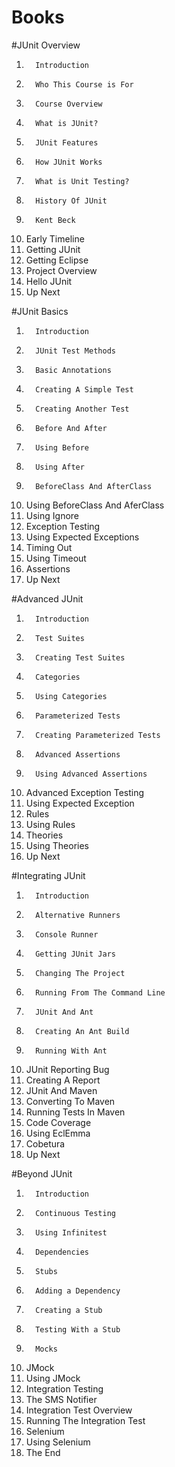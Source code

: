 # Books


#JUnit Overview
1.       Introduction
2.       Who This Course is For
3.       Course Overview
4.       What is JUnit?
5.       JUnit Features
6.       How JUnit Works
7.       What is Unit Testing?
8.       History Of JUnit
9.       Kent Beck
10.    Early Timeline
11.    Getting JUnit
12.    Getting Eclipse
13.    Project Overview
14.    Hello JUnit
15.    Up Next

#JUnit Basics
1.       Introduction
2.       JUnit Test Methods
3.       Basic Annotations
4.       Creating A Simple Test
5.       Creating Another Test
6.       Before And After
7.       Using Before
8.       Using After
9.       BeforeClass And AfterClass
10.    Using BeforeClass And AferClass
11.    Using Ignore
12.    Exception Testing
13.    Using Expected Exceptions
14.    Timing Out
15.    Using Timeout
16.    Assertions
17.    Up Next

#Advanced JUnit
 1.       Introduction
 2.       Test Suites
 3.       Creating Test Suites
 4.       Categories
 5.       Using Categories
 6.       Parameterized Tests
 7.       Creating Parameterized Tests
 8.       Advanced Assertions
 9.       Using Advanced Assertions
 10.    Advanced Exception Testing
 11.    Using Expected Exception
 12.    Rules
 13.    Using Rules
 14.    Theories
 15.    Using Theories
 16.    Up Next
 
#Integrating JUnit
 1.       Introduction
 2.       Alternative Runners
 3.       Console Runner
 4.       Getting JUnit Jars
 5.       Changing The Project
 6.       Running From The Command Line
 7.       JUnit And Ant
 8.       Creating An Ant Build
 9.       Running With Ant
 10.    JUnit Reporting Bug
 11.    Creating A Report
 12.    JUnit And Maven
 13.    Converting To Maven
 14.    Running Tests In Maven
 15.    Code Coverage
 16.    Using EclEmma
 17.    Cobetura
 18.    Up Next
 
#Beyond JUnit
 1.       Introduction
 2.       Continuous Testing
 3.       Using Infinitest
 4.       Dependencies
 5.       Stubs
 6.       Adding a Dependency
 7.       Creating a Stub
 8.       Testing With a Stub
 9.       Mocks
 10.    JMock
 11.    Using JMock
 12.    Integration Testing
 13.    The SMS Notifier
 14.    Integration Test Overview
 15.    Running The Integration Test
 16.    Selenium
 17.    Using Selenium
 18.    The End
